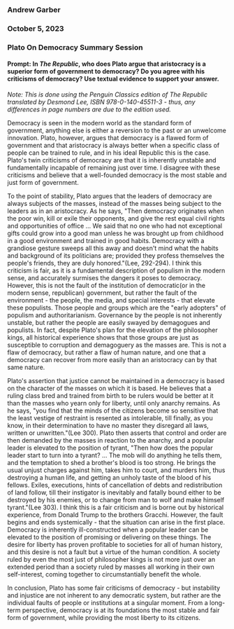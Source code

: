 ### Andrew Garber
### October 5, 2023
### Plato On Democracy Summary Session

#### Prompt: In *The Republic*, who does Plato argue that aristocracy is a superior form of government to democracy? Do you agree with his criticisms of democracy? Use textual evidence to support your answer.
*Note: This is done using the Penguin Classics edition of *The Republic* translated by Desmond Lee, ISBN 978-0-140-45511-3 - thus, any differences in page numbers are due to the edition used.*

Democracy is seen in the modern world as the standard form of government, anything else is either a reversion to the past or an unwelcome innovation. Plato, however, argues that democracy is a flawed form of government and that aristocracy is always better when a specific class of people can be trained to rule, and in his ideal Republic this is the case. Plato's twin criticisms of democracy are that it is inherently unstable and fundamentally incapable of remaining just over time. I disagree with these criticisms and believe that a well-founded democracy is the most stable and just form of government.

To the point of stability, Plato argues that the leaders of democracy are always subjects of the masses, instead of the masses being subject to the leaders as in an aristocracy. As he says, "Then democracy originates when the poor win, kill or exile their opponents, and give the rest equal civil rights and opportunities of office ... We said that no one who had not exceptional gifts could grow into a good man unless he was brought up from childhood in a good environment and trained in good habits. Democracy with a grandiose gesture sweeps all this away and doesn't mind what the habits and background of its politicians are; provided they profess themselves the people's friends, they are duly honored."(Lee, 292-294). I think this criticism is fair, as it is a fundamental description of populism in the modern sense, and accurately surmises the dangers it poses to democracy. However, this is not the fault of the institution of democratic(or in the modern sense, republican) government, but rather the fault of the environment - the people, the media, and special interests - that elevate these populists. Those people and groups which are the "early adopters" of populism and authoritarianism. Governance by the people is not inherently unstable, but rather the people are easily swayed by demagogues and populists. In fact, despite Plato's plan for the elevation of the philosopher kings, all historical experience shows that those groups are just as susceptible to corruption and demagoguery as the masses are. This is not a flaw of democracy, but rather a flaw of human nature, and one that a democracy can recover from more easily than an aristocracy can by that same nature.

Plato's assertion that justice cannot be maintained in a democracy is based on the character of the masses on which it is based. He believes that a ruling class bred and trained from birth to be rulers would be better at it than the masses who yearn only for liberty, until only anarchy remains. As he says, "you find that the minds of the citizens become so sensitive that the least vestige of restraint is resented as intolerable, till finally, as you know, in their determination to have no master they disregard all laws, written or unwritten."(Lee 300). Plato then asserts that control and order are then demanded by the masses in reaction to the anarchy, and a popular leader is elevated to the position of tyrant, "Then how does the popular leader start to turn into a tyrant? ... The mob will do anything he tells them, and the temptation to shed a brother's blood is too strong. He brings the usual unjust charges against him, takes him to court, and murders him, thus destroying a human life, and getting an unholy taste of the blood of his fellows. Exiles, executions, hints of cancellation of debts and redistribution of land follow, till their instigator is inevitably and fatally bound either to be destroyed by his enemies, or to change from man to wolf and make himself tyrant."(Lee 303). I think this is a fair criticism and is borne out by historical experience, from Donald Trump to the brothers Gracchi. However, the fault begins and ends systemically - that the situation can arise in the first place. Democracy is inherently ill-constructed when a popular leader can be elevated to the position of promising or delivering on these things. The desire for liberty has proven profitable to societies for all of human history, and this desire is not a fault but a virtue of the human condition. A society ruled by even the most just of philosopher kings is not more just over an extended period than a society ruled by masses all working in their own self-interest, coming together to circumstantially benefit the whole. 

In conclusion, Plato has some fair criticisms of democracy - but instability and injustice are not inherent to any democratic system, but rather are the individual faults of people or institutions at a singular moment. From a long-term perspective, democracy is at its foundations the most stable and fair form of government, while providing the most liberty to its citizens.
